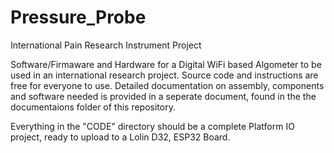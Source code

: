 # Pressure_Probe
International Pain Research Instrument Project 

Software/Firmaware and Hardware for a Digital WiFi based Algometer to be used in an international research project.
Source code and instructions are free for everyone to use.
Detailed documentation on assembly, components and software needed is provided in a seperate document, 
found in the the documentaions folder of this repository.

Everything in the "CODE" directory should be a complete Platform IO project, ready to upload to a Lolin D32, ESP32 Board.

